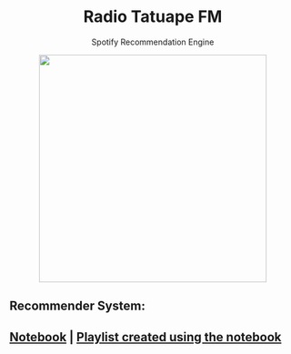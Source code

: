 <h1 align="center">Radio Tatuape FM</h1>
 <p align="center">Spotify Recommendation Engine 
	 </p>
<p align="center">
 <img src="https://ucalyptus.github.io/Spotify-Recommendation-Engine/spotify.gif" width=400>
</p>

## Recommender System:
## [Notebook](https://github.com/ucalyptus/Spotify-Recommendation-Engine/blob/master/Spotify_Recommendation_System_.ipynb) | [Playlist created using the notebook](https://open.spotify.com/playlist/4D8p3hVYwgngTmf1FHol0Y)






